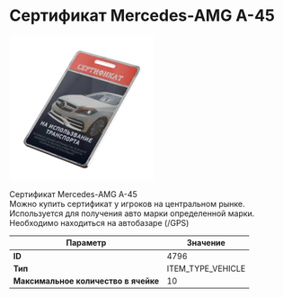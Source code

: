 # Сертификат Mercedes-AMG A-45

![Item Image](../img/4796.webp?raw=true)

Сертификат Mercedes-AMG A-45<br>Можно купить сертификат у игроков на центральном рынке.<br>Используется для получения авто марки определенной марки.<br>Необходимо находиться на автобазаре (/GPS)


| Параметр | Значение |
|----------|----------|
| **ID** | 4796 |
| **Тип** | ITEM_TYPE_VEHICLE |
| **Максимальное количество в ячейке** | 10 |

